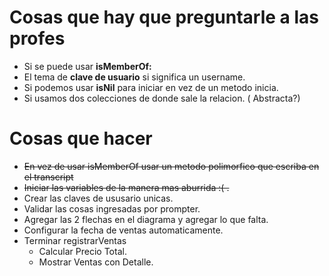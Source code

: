 # Cosas que hay que preguntarle a las profes
- Si se puede usar **isMemberOf:**
- El tema de **clave de usuario** si significa un username.
- Si podemos usar **isNil** para iniciar en vez de un metodo inicia.
- Si usamos dos colecciones de donde sale la relacion. ( Abstracta?) 
# Cosas que hacer

- ~~En vez de usar isMemberOf usar un metodo polimorfico que escriba en el transcript~~
- ~~Iniciar las variables de la manera mas aburrida :( .~~
- Crear las claves de ususario unicas.
- Validar las cosas ingresadas por prompter.
- Agregar las 2 flechas en el diagrama y agregar lo que falta.
- Configurar la fecha de ventas automaticamente.
- Terminar registrarVentas
  - Calcular Precio Total.
  - Mostrar Ventas con Detalle.
